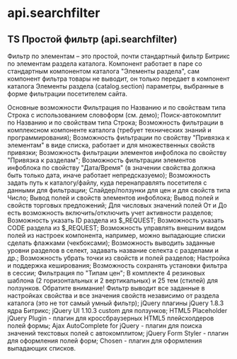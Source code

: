 # api.searchfilter
## TS Простой фильтр (api.searchfilter)
   Фильтр по элементам – это простой, почти стандартный фильтр Битрикс по элементам раздела каталога. Компонент работает в паре cо стандартным компонентом каталога "Элементы раздела", сам компонент фильтра товары не выводит, он только передает в компонент каталога Элементы раздела (catalog.section) параметры, выбранные в форме фильтрации посетителем сайта.
   
   Основные возможности
   Фильтрация по Названию и по свойствам типа Строка с использованием словоформ (см. демо);
   Поиск-автокомплит по Названию и по свойствам типа Строка;
   Возможность фильтрации в комплексном компоненте каталога (требует технических знаний и программирования);
   Возможность фильтрации по свойству "Привязка к элементам" в виде списка, работает и для множественных свойств привязки;
   Возможность фильтрации элементов инфоблока по свойству "Привязка к разделам";
   Возможность фильтрации элементов инфоблока по свойству "Дата/Время"
   (в значении свойства должна быть только дата, иначе работает непредсказуемо);
   Возможность задать путь к каталогу/файлу, куда перенаправлять посетителя с данными для фильтрации;
   Слайдер/ползунки для цен и для свойств типа Число;
   Вывод полей и свойств элементов инфоблока;
   Вывод полей и свойств торговых предложений;
   Для числовых значений полей От и До есть возможность включить/отключить учет активности разделов;
   Возможность указать ID раздела из $_REQUEST;
   Возможность указать CODE раздела из $_REQUEST;
   Возможность управлять внешним видом полей из настроек компонента, например, можно выпадающие списки сделать флажками (чекбоксами);
   Возможность выводить заданные уровни разделов в селект, задавать название селекта c разделами и др.;
   Возможность убрать точки из свойств и полей разделов;
   Настройка и поддержка кеширования;
   Возможность сохранять установки фильтра в сессии;
   Фильтрация по "Типам цен";
   В комплекте 4 резиновых шаблона (2 горизонтальных и 2 вертикальных) и 25 тем (стилей) для ползунков.
   Обратите внимание!
   Фильтр выводит все заданные в настройках свойства и все значения свойств независимо от раздела каталога (это не тот самый умный фильтр);
   jQuery плагины
   jQuery 1.8.3 ядра Битрикс;
   jQuery UI 1.10.3 custom для ползунков;
   HTML5 Placeholder jQuery Plugin - плагин для кроссбраузерных HTML5 плейсхолдеров полей формы;
   Ajax AutoComplete for jQuery - плагин для поиска значений текстовых полей с автокомплитом;
   jQuery Form Styler - плагин для оформления полей форм;
   Chosen - плагин для оформления выпадающих списков. 